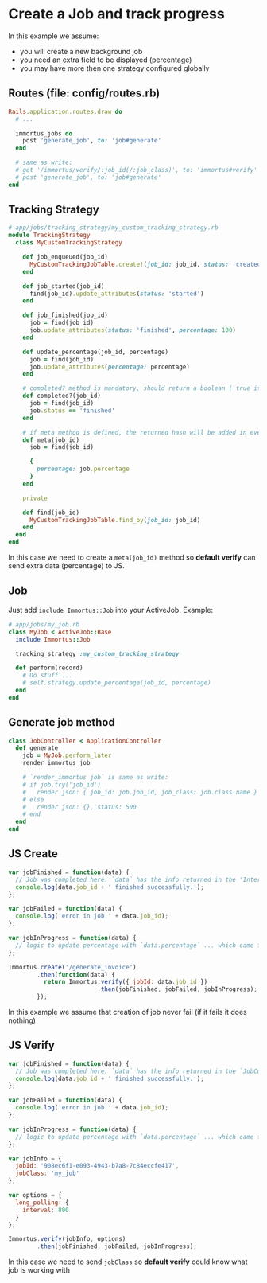 Create a Job and track progress
===

In this example we assume:

- you will create a new background job
- you need an extra field to be displayed (percentage)
- you may have more then one strategy configured globally

Routes (file: config/routes.rb)
---

```ruby
Rails.application.routes.draw do
  # ...

  immortus_jobs do
    post 'generate_job', to: 'job#generate'
  end

  # same as write:
  # get '/immortus/verify/:job_id(/:job_class)', to: 'immortus#verify'
  # post 'generate_job', to: 'job#generate'
end
```

Tracking Strategy
---

```ruby
# app/jobs/tracking_strategy/my_custom_tracking_strategy.rb
module TrackingStrategy
  class MyCustomTrackingStrategy

    def job_enqueued(job_id)
      MyCustomTrackingJobTable.create!(job_id: job_id, status: 'created', percentage: 0)
    end

    def job_started(job_id)
      find(job_id).update_attributes(status: 'started')
    end

    def job_finished(job_id)
      job = find(job_id)
      job.update_attributes(status: 'finished', percentage: 100)
    end

    def update_percentage(job_id, percentage)
      job = find(job_id)
      job.update_attributes(percentage: percentage)
    end

    # completed? method is mandatory, should return a boolean ( true if job is finished, false otherwise )
    def completed?(job_id)
      job = find(job_id)
      job.status == 'finished'
    end

    # if meta method is defined, the returned hash will be added in every verify request
    def meta(job_id)
      job = find(job_id)

      {
        percentage: job.percentage
      }
    end

    private

    def find(job_id)
      MyCustomTrackingJobTable.find_by(job_id: job_id)
    end
  end
end
```

In this case we need to create a `meta(job_id)` method so __default verify__ can send extra data (percentage) to JS.

Job
---

Just add `include Immortus::Job` into your ActiveJob. Example:

```ruby
# app/jobs/my_job.rb
class MyJob < ActiveJob::Base
  include Immortus::Job

  tracking_strategy :my_custom_tracking_strategy

  def perform(record)
    # Do stuff ...
    # self.strategy.update_percentage(job_id, percentage)
  end
end
```

Generate job method
---

```ruby
class JobController < ApplicationController
  def generate
    job = MyJob.perform_later
    render_immortus job

    # `render_immortus job` is same as write:
    # if job.try('job_id')
    #   render json: { job_id: job.job_id, job_class: job.class.name }
    # else
    #   render json: {}, status: 500
    # end
  end
end
```

JS Create
---

```javascript
var jobFinished = function(data) {
  // Job was completed here. `data` has the info returned in the 'Intermediate', 'Explicit' `JobController#verify`
  console.log(data.job_id + ' finished successfully.');
};

var jobFailed = function(data) {
  console.log('error in job ' + data.job_id);
};

var jobInProgress = function(data) {
  // logic to update percentage with `data.percentage` ... which came from meta method
};

Immortus.create('/generate_invoice')
        .then(function(data) {
          return Immortus.verify({ jobId: data.job_id })
                         .then(jobFinished, jobFailed, jobInProgress);
        });
```

In this example we assume that creation of job never fail (if it fails it does nothing)

JS Verify
---

```javascript
var jobFinished = function(data) {
  // Job was completed here. `data` has the info returned in the `JobCustomVerifyController#verify`
  console.log(data.job_id + ' finished successfully.');
};

var jobFailed = function(data) {
  console.log('error in job ' + data.job_id);
};

var jobInProgress = function(data) {
  // logic to update percentage with `data.percentage` ... which came from meta method
};

var jobInfo = {
  jobId: '908ec6f1-e093-4943-b7a8-7c84eccfe417',
  jobClass: 'my_job'
};

var options = {
  long_polling: {
    interval: 800
  }
};

Immortus.verify(jobInfo, options)
        .then(jobFinished, jobFailed, jobInProgress);
```

In this case we need to send `jobClass` so __default verify__ could know what job is working with
